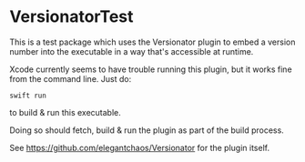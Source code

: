 # VersionatorTest

This is a test package which uses the Versionator plugin to embed a version number into the executable in a way that's accessible at runtime.

Xcode currently seems to have trouble running this plugin, but it works fine from the command line. Just do:

`swift run`

to build & run this executable.

Doing so should fetch, build & run the plugin as part of the build process.

See https://github.com/elegantchaos/Versionator for the plugin itself.
